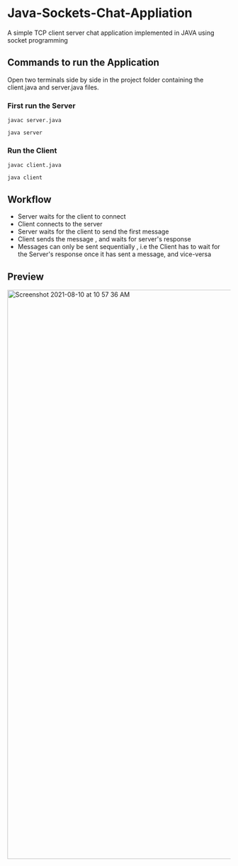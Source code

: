 # Java-Sockets-Chat-Appliation
A simple  TCP client server chat application implemented in JAVA using socket programming

## Commands to run the Application

Open two terminals side by side in the project folder containing the client.java and server.java files.

### First run the Server
```
javac server.java
```

```
java server
```

### Run the Client
```
javac client.java
```

```
java client
```

## Workflow

- Server waits for the client to connect
- Client connects to the server
- Server waits for the client to send the first message
- Client sends the message , and waits for server's response
- Messages can only be sent sequentially , i.e the Client has to wait for the Server's response once it has sent a message, and vice-versa

## Preview


<img width="1283" alt="Screenshot 2021-08-10 at 10 57 36 AM" src="https://user-images.githubusercontent.com/65719940/128828801-fbcb7323-a2b0-434c-92b7-6bf716ab2757.png">

